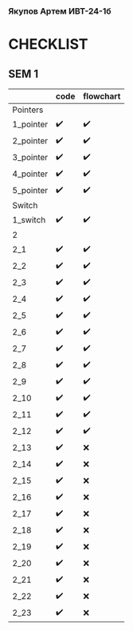 ### Якупов Артем ИВТ-24-1б
# CHECKLIST
## SEM 1

|   | code  | flowchart |
| - | ------------- | ------------- |
|Pointers|          |               |
|1_pointer| ✔️ | ✔️ |
|2_pointer| ✔️ | ✔️ |
|3_pointer| ✔️ | ✔️ |
|4_pointer| ✔️ | ✔️ |
|5_pointer| ✔️ | ✔️ |
|Switch| | |
|1_switch| ✔️ | ✔️ |
|2| | |
|2_1| ✔️ | ✔️ |
|2_2| ✔️ | ✔️ |
|2_3| ✔️ | ✔️ |
|2_4| ✔️ | ✔️ |
|2_5| ✔️ | ✔️ |
|2_6| ✔️ | ✔️ |
|2_7| ✔️ | ✔️ |
|2_8| ✔️ | ✔️ |
|2_9| ✔️ | ✔️ |
|2_10| ✔️ | ✔️ |
|2_11| ✔️ | ✔️ |
|2_12| ✔️ | ✔️ |
|2_13| ✔️ | ❌ |
|2_14| ✔️ | ❌ |
|2_15| ✔️ | ❌ |
|2_16| ✔️ | ❌ |
|2_17| ✔️ | ❌ |
|2_18| ✔️ | ❌ |
|2_19| ✔️ | ❌ |
|2_20| ✔️ | ❌ |
|2_21| ✔️ | ❌ |
|2_22| ✔️ | ❌ |
|2_23| ✔️ | ❌ |
